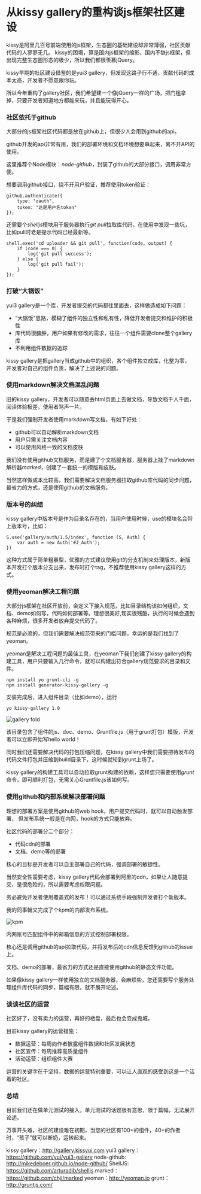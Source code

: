 # 从kissy gallery的重构谈js框架社区建设

kissy是阿里几百号前端使用的js框架，生态圈的基础建设却非常薄弱，社区贡献代码的人寥寥无几。
kissy的困境，算是国内js框架的缩影，国内不缺js框架，但出现完整生态圈形态的极少，所以我们都很羡慕jQuery。

kissy早期的社区建设借鉴的是yui3 gallery，但发现这路子行不通，贡献代码的成本太高，开发者不愿意跟你玩。

所以今年重构了gallery社区，我们希望建一个像jQuery一样的广场，把门槛拿掉，只要开发者知道地方都能来玩，并且能玩得开心。


### 社区依托于github

大部分的js框架社区代码都是放在github上，但很少人会用到github的api。

github开发的api非常有用，我们的部署环境和文档环境想要串起来，离不开API的使用。

这里推荐个Node模块：*node-github*，封装了github的大部分接口，调用非常方便。

想要调用github接口，绕不开用户验证，推荐使用token验证：

    github.authenticate({
        type: "oauth",
        token: "这是用户名token"
    });

还需要个*shelljs*模块用于服务器执行*git pull*拉取库代码，在使用中发现一些坑，比如pull时老是提示代码已经最新等。

    shell.exec('cd uploader && git pull', function(code, output) {
        if (code === 0) {
            log('git pull success');
        } else {
            log('git pull fail');
        }
    });

### 打破“大锅饭”

yui3 gallery是一个库，开发者提交的代码都往里面丢，这样做造成如下问题：

* “大锅饭”思路，模糊了组件的独立性和私有性，降低开发者提交和维护的积极性
* 库代码很臃肿，用户如果有修改的需求，往往一个组件需要clone整个gallery库
* 不利用组件数据的追踪

kissy gallery是把gallery当成github中的组织，各个组件独立成库，化整为零，开发者对自己的组件负责，解决了上述说的问题。

### 使用markdown解决文档混乱问题

旧的kissy gallery，开发者可以随意丢html页面上去做文档，导致文档千人千面，阅读体验极差，使用者骂声一片。

于是我们强制开发者使用markdown写文档，有如下好处：

* github可以自动解析markdown文档
* 用户只需关注文档内容
* 可以使用风格一致的文档皮肤

我们没有使用github文档服务，而是建了个文档服务器，服务器上挂了markdown解析器*marked*，创建了一套统一的模版和皮肤。

当然这样做成本比较高，我们需要解决文档服务器拉取github库代码的同步问题，最省力的方式，还是使用github的文档服务。

### 版本号的纠结

kissy gallery中版本号是作为目录名存在的，当用户使用时候，use的模块名会带上版本号，比如：

    S.use('gallery/auth/1.5/index', function (S, Auth) {
        var auth = new Auth('#J_Auth');
    })

这种方式属于简单粗暴型，优雅的方式建议使用git的分支机制来处理版本，新版本开发打个版本分支出来，发布时打个tag，不推荐使用kissy gallery这样的方式。

### 使用yeoman解决工程问题

大部分js框架在社区开放前，会定义下接入规范，比如目录结构该如何组织，文档、demo如何写，代码如何部署等。理想很美好,现实很残酷，执行的时候会遇到各种麻烦，很多开发者放弃提交代码了。

规范是必须的，但我们需要解决规范带来的门槛问题，幸运的是我们找到了yeoman。

yeoman是解决工程问题的最佳工具，在yeoman下我们创建了kissy gallery的构建工具，用户只要输入几行命令，就可以构建出符合gallery规范要求的目录和文件。

    npm install yo grunt-cli -g
    npm install generator-kissy-gallery -g

安装完成后，进入组件目录（比如demo），运行

    yo kissy-gallery 1.0

![gallery fold](http://s1.36ria.com/201305/4922/35448_o.png)

该目录包含了组件的js、doc、demo、Gruntfile.js（用于grunt打包）模版，开发者可以立即开始写hello world！

同时我们还需要解决代码的打包压缩问题，在kissy gallery中我们需要把待发布的代码文件打包并压缩到build目录下，这时候就轮到grunt上场了。

kissy gallery的构建工具可以自动拉取grunt构建的依赖，这样您只需要使用*grunt*命令，即可顺利打包，无需关心Gruntfile.js该如何写。

### 使用github和内部系统解决部署问题

理想的部署方案是使用github的web hook，用户提交代码时，就可以自动触发部署， 但发布系统一般是在内网，hook的方式只能放弃。

社区代码的部署分二个部分：

* 代码cdn的部署
* 文档、demo等的部署

核心的目标是开发者可以自主部署自己的代码，强调部署的敏捷性。

当然安全性需要考虑，kissy gallery代码会部署到阿里的cdn，如果让人随意提交，是很危险的，所以需要考虑权限问题。

务必避免开发者使用覆盖式的发布！可以通过系统手段强制开发者打个新版本。

我的同事翰文完成了个kpm的内部发布系统。

![kpm](http://www.36ria.com/wp-content/uploads/2013/08/2013-8-18-18-03-27.png)

内网账号匹配组件中的邮箱信息的方式控制部署权限。

核心还是调用github的api拉取代码，并将发布后的cdn信息反馈到github的issue上。

文档、demo的部署，最省力的方式还是直接使用github的静态文件功能。

如果像kissy gallery一样使用独立的文档服务器，会麻烦些，您还需要写个服务处理组件库代码的同步，篇幅有限，就不展开论述。

### 谈谈社区的运营

社区好了，没有卖力的运营，再好的楼盘，最后也会变成鬼城。

目前kissy gallery的运营措施：

* 数据运营：每周向作者披露组件数据和社区发展状态
* 社区宣传：每周推荐高质量组件
* 活动运营：组织组件大赛

运营的关键字在于坚持，数据的运营特别重要，可以让人直观的感受到这是一个活着的社区。

### 总结

目前我们还在做单元测试的接入，单元测试的话题很有意思，限于篇幅，无法展开论述。

万事开头难，社区的建设难在初期，当您的社区有100+的组件，40+的作者时，“孩子”就可以断奶，运转起来。


kissy gallery：http://gallery.kissyui.com
yui3 gallery：https://github.com/yui/yui3-gallery
node-github: http://mikedeboer.github.io/node-github/
ShellJS: https://github.com/arturadib/shelljs
marked：https://github.com/chjj/marked
yeoman：http://yeoman.io
grunt：http://gruntjs.com/



